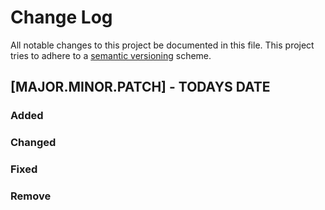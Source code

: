 # Change Log
All notable changes to this project be documented in this file. This project tries to adhere to a [semantic versioning](https://semver.org/) scheme.

## [MAJOR.MINOR.PATCH] - TODAYS DATE
### Added

### Changed

### Fixed

### Remove
